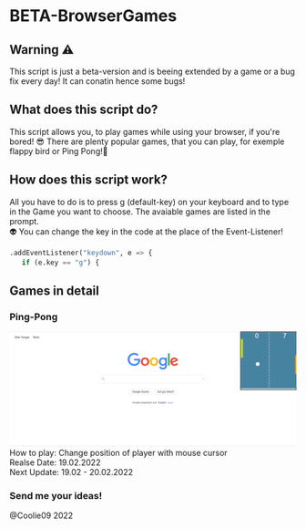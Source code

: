 # BETA-BrowserGames

## Warning ⚠️
This script is just a beta-version and is beeing extended by a game or a bug fix every day! It can conatin hence some bugs! <br>

## What does this script do? 
This script allows you, to play games while using your browser, if you're bored! 😎 There are plenty popular games, that you can play, for exemple flappy bird or Ping Pong!👾 <br>

## How does this script work?
All you have to do is to press g (default-key) on your keyboard and to type in the Game you want to choose. The avaiable games are listed in the prompt. <br>
👽 You can change the key in the code at the place of the Event-Listener!
 ```python 
.addEventListener("keydown", e => {
    if (e.key == "g") {
```

## Games in detail 

### Ping-Pong
![Picture of PingPong](https://github.com/Coolie09/BETA-BrowserGames/blob/main/Ping-Pong.png?raw=true)
How to play: Change position of player with mouse cursor <br>
Realse Date: 19.02.2022 <br>
Next Update: 19.02 - 20.02.2022 <br>

### Send me your ideas! 
@Coolie09 2022
